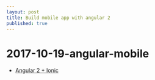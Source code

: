 ```yaml
---
layout: post
title: Build mobile app with angular 2
published: true
---
```


# 2017-10-19-angular-mobile

* [Angular 2 + Ionic](https://scotch.io/tutorials/build-a-mobile-app-with-angular-2-and-ionic-2)

